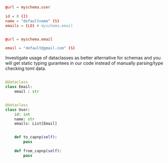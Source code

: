 
```toml
@url = myschema.user

id = 0 (I)
name = "defaultname" (S)
emails = (LO) # myschema.email


@url = myschema.email

email = "default@gmail.com" (S)
```

Investigate usage of dataclasses as better alternative for schemas and you will get static typing gurantees in our code instead of manually parsing/type checking toml data.


```python

@dataclass
class Email:
    email : str


@dataclass
class User:
    id: int
    name: str
    emails: List[Email]


    def to_capnp(self): 
        pass

    def from_capnp(self):
        pass

```